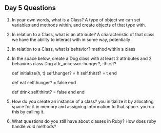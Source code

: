 ## Day 5 Questions

1. In your own words, what is a Class?
A type of object we can set variables and methods within, and create objects of that type with.

1. In relation to a Class, what is an attribute?
A characteristic of that class we have the ability to interact with in some way, potentially

1. In relation to a Class, what is behavior?
method within a class

1. In the space below, create a Dog class with at least 2 attributes and 2 behaviors
class Dog
	attr_accessor :hunger?, :thirst?

	def initialize(h, t)
		self.hunger? = h
		self.thirst? = t
	end
	
	def eat
		self.hunger? = false
	end

	def drink
		self.thirst? = false
	end
end

		

1. How do you create an instance of a class?
you initialize it by allocating space for it in memory and assigning information to that space.  you do this by calling it.

1. What questions do you still have about classes in Ruby?
How does ruby handle void methods?
